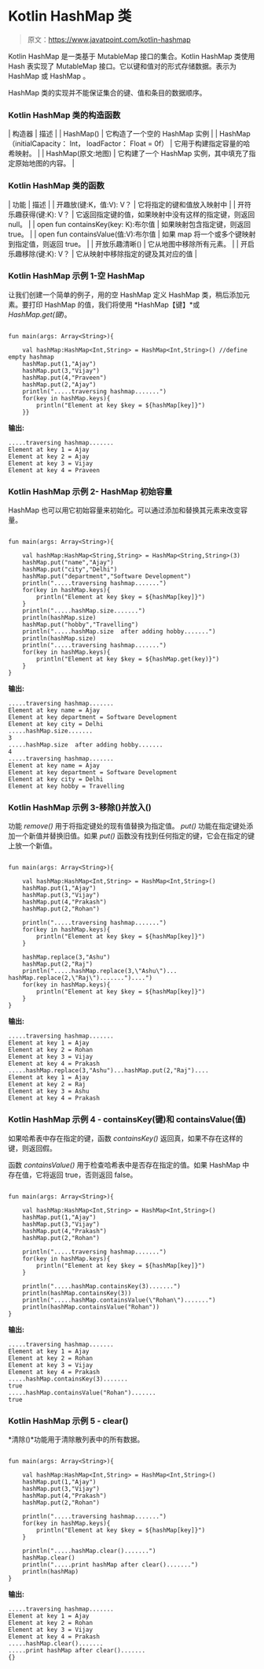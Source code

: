 # Kotlin HashMap 类

> 原文：<https://www.javatpoint.com/kotlin-hashmap>

Kotlin HashMap 是一类基于 MutableMap 接口的集合。Kotlin HashMap 类使用 Hash 表实现了 MutableMap 接口。它以键和值对的形式存储数据。表示为 HashMap <key value="">或 HashMap <k v="">。</k></key>

HashMap 类的实现并不能保证集合的键、值和条目的数据顺序。

### Kotlin HashMap 类的构造函数

| 构造器 | 描述 |
| HashMap() | 它构造了一个空的 HashMap 实例 |
| HashMap（initialCapacity： Int， loadFactor： Float = 0f） | 它用于构建指定容量的哈希映射。 |
| HashMap(原文:地图<out k="" v="">)</out> | 它构建了一个 HashMap 实例，其中填充了指定原始地图的内容。 |

### Kotlin HashMap 类的函数

| 功能 | 描述 |
| 开趣放(键:K，值:V): V？ | 它将指定的键和值放入映射中 |
| 开符乐趣获得(键:K): V？ | 它返回指定键的值，如果映射中没有这样的指定键，则返回 null。 |
| open fun containsKey(key: K):布尔值 | 如果映射包含指定键，则返回 true。 |
| open fun containsValue(值:V):布尔值 | 如果 map 将一个或多个键映射到指定值，则返回 true。 |
| 开放乐趣清晰() | 它从地图中移除所有元素。 |
| 开启乐趣移除(键:K): V？ | 它从映射中移除指定的键及其对应的值 |

### Kotlin HashMap 示例 1-空 HashMap

让我们创建一个简单的例子，用<int string="">的空 HashMap 定义 HashMap 类，稍后添加元素。要打印 HashMap 的值，我们将使用 *HashMap【键】*或 *HashMap.get(键)*。</int>

```

fun main(args: Array<String>){

    val hashMap:HashMap<Int,String> = HashMap<Int,String>() //define empty hashmap
    hashMap.put(1,"Ajay")
    hashMap.put(3,"Vijay")
    hashMap.put(4,"Praveen")
    hashMap.put(2,"Ajay")
    println(".....traversing hashmap.......")
    for(key in hashMap.keys){
        println("Element at key $key = ${hashMap[key]}")
    }}

```

**输出:**

```
.....traversing hashmap.......
Element at key 1 = Ajay
Element at key 2 = Ajay
Element at key 3 = Vijay
Element at key 4 = Praveen

```

### Kotlin HashMap 示例 2- HashMap 初始容量

HashMap 也可以用它初始容量来初始化。可以通过添加和替换其元素来改变容量。

```

fun main(args: Array<String>){

    val hashMap:HashMap<String,String> = HashMap<String,String>(3)
    hashMap.put("name","Ajay")
    hashMap.put("city","Delhi")
    hashMap.put("department","Software Development")
    println(".....traversing hashmap.......")
    for(key in hashMap.keys){
        println("Element at key $key = ${hashMap[key]}")
    }
    println(".....hashMap.size.......")
    println(hashMap.size)
    hashMap.put("hobby","Travelling")
    println(".....hashMap.size  after adding hobby.......")
    println(hashMap.size)
    println(".....traversing hashmap.......")
    for(key in hashMap.keys){
        println("Element at key $key = ${hashMap.get(key)}")
    }
}

```

**输出:**

```
.....traversing hashmap.......
Element at key name = Ajay
Element at key department = Software Development
Element at key city = Delhi
.....hashMap.size.......
3
.....hashMap.size  after adding hobby.......
4
.....traversing hashmap.......
Element at key name = Ajay
Element at key department = Software Development
Element at key city = Delhi
Element at key hobby = Travelling

```

### Kotlin HashMap 示例 3-移除()并放入()

功能 *remove()* 用于将指定键处的现有值替换为指定值。 *put()* 功能在指定键处添加一个新值并替换旧值。如果 *put()* 函数没有找到任何指定的键，它会在指定的键上放一个新值。

```

fun main(args: Array<String>){

    val hashMap:HashMap<Int,String> = HashMap<Int,String>()
    hashMap.put(1,"Ajay")
    hashMap.put(3,"Vijay")
    hashMap.put(4,"Prakash")
    hashMap.put(2,"Rohan")

    println(".....traversing hashmap.......")
    for(key in hashMap.keys){
        println("Element at key $key = ${hashMap[key]}")
    }

    hashMap.replace(3,"Ashu")
    hashMap.put(2,"Raj")
    println(".....hashMap.replace(3,\"Ashu\")... hashMap.replace(2,\"Raj\").......")....")
    for(key in hashMap.keys){
        println("Element at key $key = ${hashMap[key]}")
    }
}

```

**输出:**

```
.....traversing hashmap.......
Element at key 1 = Ajay
Element at key 2 = Rohan
Element at key 3 = Vijay
Element at key 4 = Prakash
.....hashMap.replace(3,"Ashu")...hashMap.put(2,"Raj")....
Element at key 1 = Ajay
Element at key 2 = Raj
Element at key 3 = Ashu
Element at key 4 = Prakash

```

### Kotlin HashMap 示例 4 - containsKey(键)和 containsValue(值)

如果哈希表中存在指定的键，函数 *containsKey()* 返回真，如果不存在这样的键，则返回假。

函数 *containsValue()* 用于检查哈希表中是否存在指定的值。如果 HashMap 中存在值，它将返回 true，否则返回 false。

```

fun main(args: Array<String>){

    val hashMap:HashMap<Int,String> = HashMap<Int,String>()
    hashMap.put(1,"Ajay")
    hashMap.put(3,"Vijay")
    hashMap.put(4,"Prakash")
    hashMap.put(2,"Rohan")

    println(".....traversing hashmap.......")
    for(key in hashMap.keys){
        println("Element at key $key = ${hashMap[key]}")
    }

    println(".....hashMap.containsKey(3).......")
    println(hashMap.containsKey(3))
    println(".....hashMap.containsValue(\"Rohan\").......")
    println(hashMap.containsValue("Rohan"))
}

```

**输出:**

```
.....traversing hashmap.......
Element at key 1 = Ajay
Element at key 2 = Rohan
Element at key 3 = Vijay
Element at key 4 = Prakash
.....hashMap.containsKey(3).......
true
.....hashMap.containsValue("Rohan").......
true

```

### Kotlin HashMap 示例 5 - clear()

*清除()*功能用于清除散列表中的所有数据。

```

fun main(args: Array<String>){

    val hashMap:HashMap<Int,String> = HashMap<Int,String>()
    hashMap.put(1,"Ajay")
    hashMap.put(3,"Vijay")
    hashMap.put(4,"Prakash")
    hashMap.put(2,"Rohan")

    println(".....traversing hashmap.......")
    for(key in hashMap.keys){
        println("Element at key $key = ${hashMap[key]}")
    }

    println(".....hashMap.clear().......")
    hashMap.clear()
    println(".....print hashMap after clear().......")
    println(hashMap)
}

```

**输出:**

```
.....traversing hashmap.......
Element at key 1 = Ajay
Element at key 2 = Rohan
Element at key 3 = Vijay
Element at key 4 = Prakash
.....hashMap.clear().......
.....print hashMap after clear().......
{}

```